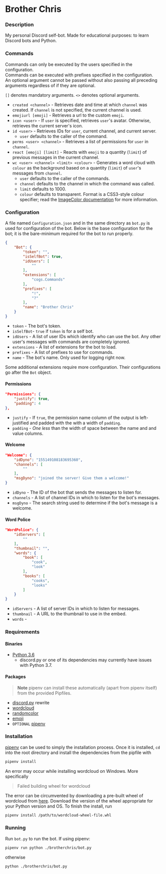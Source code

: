 # Brother Chris
### Description
My personal Discord self-bot. Made for educational purposes: to learn Discord
bots and Python.

### Commands
Commands can only be executed by the users specified in the configuration.<br>
Commands can be executed with prefixes specified in the configuration.<br>
An optional argument cannot be passed without also passing all preceding
arguments regardless of if they are optional.

`[]` denotes mandatory arguments. `<>` denotes optional arguments.<br>

* `created <channel>` - Retrieves date and time at which `channel` was created.
If `channel` is not specified, the current channel is used.
* `emojiurl [emoji]` - Retrieves a url to the custom `emoji`.
* `icon <user>` - If `user` is specified, retrieves `user`'s avatar. Otherwise,
retrieves the current server's icon.
* `id <user>` - Retrieves IDs for `user`, current channel, and current server.
    * `user` defaults to the caller of the command.
* `perms <user> <channel>` - Retrieves a list of permissions for `user` in
`channel`.
* `react [emoji] [limit]` - Reacts with `emoji` to a quantity (`limit`) of
previous messages in the current channel.
* `wc <user> <channel> <limit> <colour>` - Generates a word cloud with `colour`
as the background based on a quantity (`limit`) of `user`'s messages from
`channel`.
    * `user` defaults to the caller of the commands.
    * `channel` defaults to the channel in which the command was called.
    * `limit` defaults to 1000.
    * `colour` defaults to transparent. Format is a CSS3-style colour specifier;
    read the [ImageColor documentation](http://effbot.org/imagingbook/imagecolor.htm#color-names)
    for more information.

### Configuration
A file named `Configuration.json` and in the same directory as `bot.py` is used
for configuration of the bot. Below is the base configuration for the bot; it is
the bare-minimum required for the bot to run properly.

```json
{
    "Bot": {
        "token": "",
        "isSelfBot": true,
        "idUsers": [
            ""
        ],
        "extensions": [
            "cogs.Commands"
        ],
        "prefixes": [
            "!",
            "?"
        ],
        "name": "Brother Chris"
    }
}
```

* `token` - The bot's token.
* `isSelfBot`- `true` if `token` is for a self bot.
* `idUsers` - A list of user IDs which identify who can use the bot. Any other
user's messages with commands are completely ignored.
* `extensions` - A list of extensions for the bot to load.
* `prefixes` - A list of prefixes to use for commands.
* `name` - The bot's name. Only used for logging right now.

Some additional extensions require more configuration. Their configurations go
after the `Bot` object.

#### Permissions
```json
"Permissions": {
    "justify": true,
    "padding": 4
},
```

* `justify` - If `true`, the permission name column of the output is
left-justified and padded with the with a width of `padding`.
* `padding` - _One less_ than the width of space between the name and and value
columns.

#### Welcome
```json
"Welcome": {
    "idDyno": "155149108183695360",
    "channels": [
        ""
    ],
    "msgDyno": "joined the server! Give them a welcome!"
}
```

* `idDyno` - The ID of the bot that sends the messages to listen for.
* `channels` - A list of channel IDs in which to listen for the bot's messages.
* `msgDyno` - The search string used to determine if the bot's message is a
welcome.

#### Word Police
```json
"WordPolice": {
    "idServers": [
        ""
    ],
    "thumbnail": "",
    "words": {
        "book": [
            "cook",
            "look"
        ],
        "books": [
            "cooks",
            "looks"
        ]
    }
}
```

* `idServers` - A list of server IDs in which to listen for messages.
* `thumbnail` - A URL to the thumbnail to use in the embed.
* `words` -

### Requirements
#### Binaries
* [Python 3.6](https://www.python.org/downloads/)
    * discord.py or one of its dependencies may currently have issues with
    Python 3.7.

#### Packages
> **Note** pipenv can install these automatically (apart from pipenv itself)
from the provided Pipfiles.

* [discord.py](https://github.com/Rapptz/discord.py) rewrite
* [wordcloud](https://github.com/amueller/word_cloud)
* [randomcolor](https://github.com/kevinwuhoo/randomcolor-py)
* [emoji](https://github.com/carpedm20/emoji)
* `OPTIONAL` [pipenv](https://docs.pipenv.org/)

### Installation
[pipenv](https://docs.pipenv.org/) can be used to simply the installation
process. Once it is installed, `cd` into the root directory and install the
dependencies from the pipfile with

```bash
pipenv install
```

An error may occur while installing wordcloud on Windows. More specifically

> Failed building wheel for wordcloud

The error can be circumvented by downloading a pre-built wheel of wordcloud from
[here](http://www.lfd.uci.edu/%7Egohlke/pythonlibs/#wordcloud). Download the
version of the wheel appropriate for your Python version and OS. To finish the
install, run

```bash
pipenv install /path/to/wordcloud-wheel-file.whl
```

### Running
Run `bot.py` to run the bot. If using pipenv:

```bash
pipenv run python ./brotherchris/bot.py
```

otherwise

```bash
python ./brotherchris/bot.py
```
